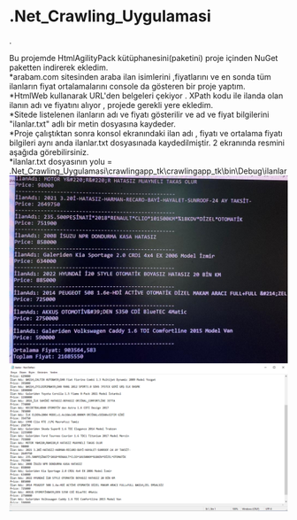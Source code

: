 # .Net_Crawling_Uygulamasi
.

Bu projemde HtmlAgilityPack kütüphanesini(paketini) proje içinden NuGet paketten indirerek ekledim.<br/>
*arabam.com sitesinden araba ilan isimlerini ,fiyatlarını ve en sonda tüm ilanların fiyat ortalamalarını console da gösteren bir proje yaptım.<br/>
*HtmlWeb kullanarak URL'den belgeleri çekiyor . XPath kodu ile ilanda olan ilanın adı ve fiyatını alıyor , projede gerekli yere ekledim.<br/>
*Sitede listelenen ilanların adı ve fiyatı gösterilir ve  ad ve fiyat bilgilerini "ilanlar.txt" adlı bir metin dosyasına kaydeder.<br/>
*Proje çalıştıktan sonra konsol ekranındaki ilan adı , fiyatı ve ortalama fiyatı bilgileri aynı anda ilanlar.txt dosyasınada kaydedilmiştir. 2 ekranında resmini aşağıda görebilirsiniz.<br/>
*ilanlar.txt dosyasının yolu = .Net_Crawling_Uygulamasi\crawlingapp_tk\crawlingapp_tk\bin\Debug\ilanlar 
![banner resmi](https://github.com/tunaykocer/.Net_Crawling_Uygulamasi/blob/main/crawlingapp_tk/images/console.jpeg)
![banner resmi](https://github.com/tunaykocer/.Net_Crawling_Uygulamasi/blob/main/crawlingapp_tk/images/ilnlar.PNG)

